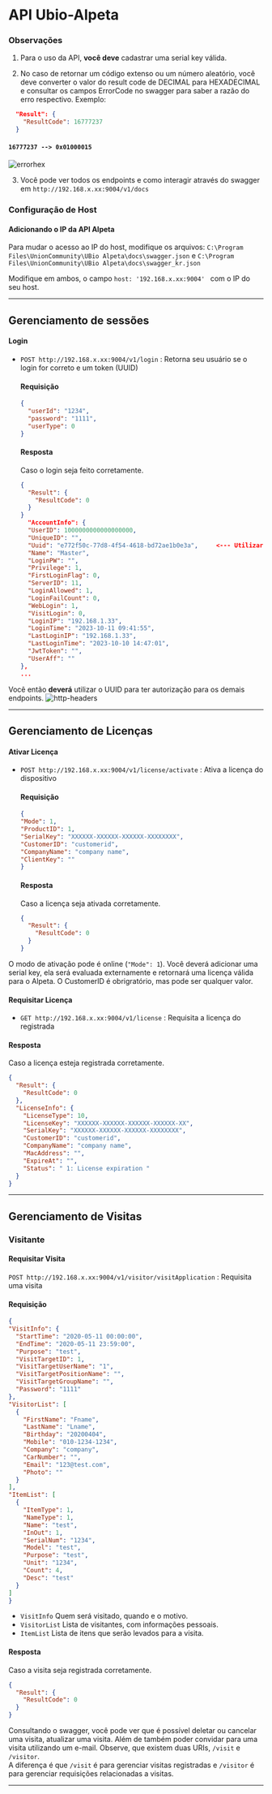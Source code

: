 # API Ubio-Alpeta
### Observações
1. Para o uso da API, __você deve__ cadastrar uma serial key válida.

2. No caso de retornar um código extenso ou um número aleatório, você deve converter o valor do result code de DECIMAL para HEXADECIMAL e consultar os campos ErrorCode no swagger para saber a razão do erro respectivo.
Exemplo:
  ```json
    "Result": {
      "ResultCode": 16777237
    }
  ```
  #### `16777237 --> 0x01000015`
  ![errorhex](images\errorhex.png)

3. Você pode ver todos os endpoints e como interagir através do swagger em `http://192.168.x.xx:9004/v1/docs`

### Configuração de Host
#### Adicionando o IP da API Alpeta
Para mudar o acesso ao IP do host, modifique os arquivos:
`C:\Program Files\UnionCommunity\UBio Alpeta\docs\swagger.json` e
`C:\Program Files\UnionCommunity\UBio Alpeta\docs\swagger_kr.json`

Modifique em ambos, o campo `host: '192.168.x.xx:9004' ` com o IP do seu host.

-----------------

## Gerenciamento de sessões
#### Login
- `POST http://192.168.x.xx:9004/v1/login` : Retorna seu usuário se o login for correto e um token (UUID)
  #### Requisição
  ```json
  {
    "userId": "1234",
    "password": "1111",
    "userType": 0
  }
  ```
  #### Resposta
  Caso o login seja feito corretamente.
  ```json
  {
    "Result": {
      "ResultCode": 0
    }
  }
    "AccountInfo": {
    "UserID": 1000000000000000000,
    "UniqueID": "",
    "Uuid": "e772f50c-77d8-4f54-4618-bd72ae1b0e3a",     <--- Utilizar no campo authorization do header
    "Name": "Master",
    "LoginPW": "",
    "Privilege": 1,
    "FirstLoginFlag": 0,
    "ServerID": 11,
    "LoginAllowed": 1,
    "LoginFailCount": 0,
    "WebLogin": 1,
    "VisitLogin": 0,
    "LoginIP": "192.168.1.33",
    "LoginTime": "2023-10-11 09:41:55",
    "LastLoginIP": "192.168.1.33",
    "LastLoginTime": "2023-10-10 14:47:01",
    "JwtToken": "",
    "UserAff": ""
  },
  ...
  ```
Você então **deverá** utilizar o UUID para ter autorização para os demais endpoints.
  ![http-headers](images\http-headers.png)

-----------------

## Gerenciamento de Licenças
#### Ativar Licença
- `POST http://192.168.x.xx:9004/v1/license/activate` : Ativa a licença do dispositivo
  #### Requisição
    ```json
  {
    "Mode": 1,
    "ProductID": 1,
    "SerialKey": "XXXXXX-XXXXXX-XXXXXX-XXXXXXXX",
    "CustomerID": "customerid",
    "CompanyName": "company name",
    "ClientKey": ""
  }
    ```
  #### Resposta
  Caso a licença seja ativada corretamente.
  ```json
  {
    "Result": {
      "ResultCode": 0
    }
  }
  ```

O modo de ativação pode é online (`"Mode": 1`).
Você deverá adicionar uma serial key, ela será evaluada externamente e retornará uma licença válida para o Alpeta.
O CustomerID é obrigratório, mas pode ser qualquer valor.

#### Requisitar Licença
- `GET http://192.168.x.xx:9004/v1/license` : Requisita a licença do registrada
#### Resposta
Caso a licença esteja registrada corretamente.
```json
{
  "Result": {
    "ResultCode": 0
  },
  "LicenseInfo": {
    "LicenseType": 10,
    "LicenseKey": "XXXXXX-XXXXXX-XXXXXX-XXXXXX-XX",
    "SerialKey": "XXXXXX-XXXXXX-XXXXXX-XXXXXXXX",
    "CustomerID": "customerid",
    "CompanyName": "company name",
    "MacAddress": "",
    "ExpireAt": "",
    "Status": " 1: License expiration "
  }
}
```

-----------------

## Gerenciamento de Visitas
### Visitante
#### Requisitar Visita
  `POST http://192.168.x.xx:9004/v1/visitor/visitApplication` : Requisita uma visita
  #### Requisição
  ```json
  {
  "VisitInfo": {
    "StartTime": "2020-05-11 00:00:00",
    "EndTime": "2020-05-11 23:59:00",
    "Purpose": "test",
    "VisitTargetID": 1,
    "VisitTargetUserName": "1",
    "VisitTargetPositionName": "",
    "VisitTargetGroupName": "",
    "Password": "1111"
  },
  "VisitorList": [
    {
      "FirstName": "Fname",
      "LastName": "Lname",
      "Birthday": "20200404",
      "Mobile": "010-1234-1234",
      "Company": "company",
      "CarNumber": "",
      "Email": "123@test.com",
      "Photo": ""
    }
  ],
  "ItemList": [
    {
      "ItemType": 1,
      "NameType": 1,
      "Name": "test",
      "InOut": 1,
      "SerialNum": "1234",
      "Model": "test",
      "Purpose": "test",
      "Unit": "1234",
      "Count": 4,
      "Desc": "test"
    }
  ]
}
  ```
- `VisitInfo`
  Quem será visitado, quando e o motivo.
- `VisitorList`
  Lista de visitantes, com informações pessoais.
- `ItemList`
  Lista de itens que serão levados para a visita.

#### Resposta
Caso a visita seja registrada corretamente.
```json
{
  "Result": {
    "ResultCode": 0
  }
}
```
Consultando o swagger, você pode ver que é possível deletar ou cancelar uma visita, atualizar uma visita. Além de também poder convidar para uma visita utilizando um e-mail.
Observe, que existem duas URIs, `/visit` e `/visitor`.  
A diferença é que `/visit` é para gerenciar visitas registradas e `/visitor` é para gerenciar requisições relacionadas a visitas.

-----------------

